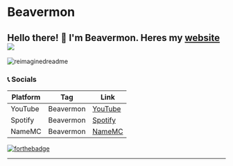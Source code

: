 # Beavermon
Hello there! 👋 I'm Beavermon. Heres my [website](https://www.youtube.com/watch?v=xvFZjo5PgG0)
<br>
![](https://komarev.com/ghpvc/?username=Beqavermon&color=blue)
-----
<img src="https://myreadme.vercel.app/api/embed/Beavermon?panels=userstatistics,toprepositories,toplanguages,commitgraph" alt="reimaginedreadme" />
<br>

### 📞 Socials
| Platform | Tag | Link |
|-------|-------------|------|
| YouTube | Beavermon | [YouTube](https://www.youtube.com/@beavermon/videos) | 
| Spotify | Beavermon | [Spotify](https://open.spotify.com/user/6kv8sgjqq9qlis6j1gdtfc7hf)
| NameMC | Beavermon | [NameMC](https://namemc.com/profile/BeaverMon.1)

[![forthebadge](https://forthebadge.com/images/featured/featured-made-with-crayons.svg)](https://forthebadge.com)

****
<!-- 
